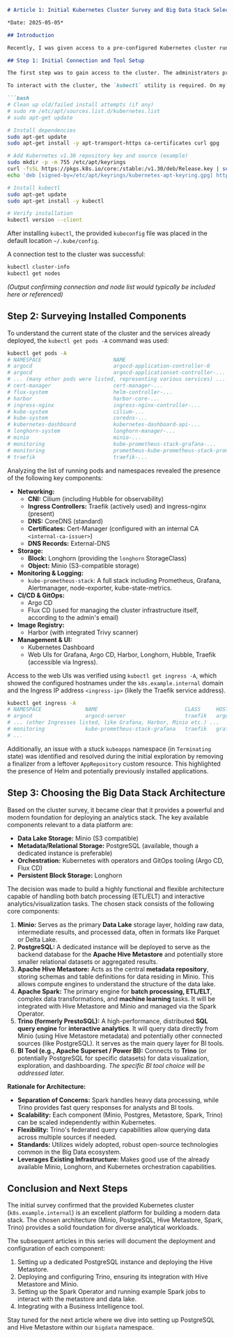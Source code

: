 ```markdown
# Article 1: Initial Kubernetes Cluster Survey and Big Data Stack Selection

*Date: 2025-05-05*

## Introduction

Recently, I was given access to a pre-configured Kubernetes cluster running Talos Linux (`k8s.example.internal`). The goal of this series of articles is to document the process of deploying and configuring a modern Big Data analytics stack on this cluster. In this first article, we will perform an initial survey of the existing cluster components and, based on that, choose the target architecture for our Big Data stack.

## Step 1: Initial Connection and Tool Setup

The first step was to gain access to the cluster. The administrators provided a `kubeconfig` file containing all necessary credentials and endpoints.

To interact with the cluster, the `kubectl` utility is required. On my workstation (Ubuntu), it was installed using the current official Kubernetes repositories:

```bash
# Clean up old/failed install attempts (if any)
# sudo rm /etc/apt/sources.list.d/kubernetes.list
# sudo apt-get update

# Install dependencies
sudo apt-get update
sudo apt-get install -y apt-transport-https ca-certificates curl gpg

# Add Kubernetes v1.30 repository key and source (example)
sudo mkdir -p -m 755 /etc/apt/keyrings
curl -fsSL https://pkgs.k8s.io/core:/stable:/v1.30/deb/Release.key | sudo gpg --dearmor -o /etc/apt/keyrings/kubernetes-apt-keyring.gpg
echo 'deb [signed-by=/etc/apt/keyrings/kubernetes-apt-keyring.gpg] https://pkgs.k8s.io/core:/stable:/v1.30/deb/ /' | sudo tee /etc/apt/sources.list.d/kubernetes.list

# Install kubectl
sudo apt-get update
sudo apt-get install -y kubectl

# Verify installation
kubectl version --client
```

After installing `kubectl`, the provided `kubeconfig` file was placed in the default location `~/.kube/config`.

A connection test to the cluster was successful:

```bash
kubectl cluster-info
kubectl get nodes
```

*(Output confirming connection and node list would typically be included here or referenced)*

## Step 2: Surveying Installed Components

To understand the current state of the cluster and the services already deployed, the `kubectl get pods -A` command was used:

```bash
kubectl get pods -A
# NAMESPACE                       NAME                                                        READY   STATUS      RESTARTS         AGE
# argocd                          argocd-application-controller-0                             1/1     Running     0                ...
# argocd                          argocd-applicationset-controller-...                        1/1     Running     0                ...
# ... (many other pods were listed, representing various services) ...
# cert-manager                    cert-manager-...                                            1/1     Running   0                ...
# flux-system                     helm-controller-...                                         1/1     Running   ...              ...
# harbor                          harbor-core-...                                             1/1     Running   0                ...
# ingress-nginx                   ingress-nginx-controller-...                                1/1     Running   0                ...
# kube-system                     cilium-...                                                  1/1     Running   0                ...
# kube-system                     coredns-...                                                 1/1     Running   ...              ...
# kubernetes-dashboard            kubernetes-dashboard-api-...                                1/1     Running   0                ...
# longhorn-system                 longhorn-manager-...                                        2/2     Running   ...              ...
# minio                           minio-...                                                   1/1     Running   0                ...
# monitoring                      kube-prometheus-stack-grafana-...                           3/3     Running   ...              ...
# monitoring                      prometheus-kube-prometheus-stack-prometheus-0               2/2     Running   0                ...
# traefik                         traefik-...                                                 1/1     Running   ...              ...
```

Analyzing the list of running pods and namespaces revealed the presence of the following key components:

*   **Networking:**
    *   **CNI:** Cilium (including Hubble for observability)
    *   **Ingress Controllers:** Traefik (actively used) and ingress-nginx (present)
    *   **DNS:** CoreDNS (standard)
    *   **Certificates:** Cert-Manager (configured with an internal CA `<internal-ca-issuer>`)
    *   **DNS Records:** External-DNS
*   **Storage:**
    *   **Block:** Longhorn (providing the `longhorn` StorageClass)
    *   **Object:** Minio (S3-compatible storage)
*   **Monitoring & Logging:**
    *   `kube-prometheus-stack`: A full stack including Prometheus, Grafana, Alertmanager, node-exporter, kube-state-metrics.
*   **CI/CD & GitOps:**
    *   Argo CD
    *   Flux CD (used for managing the cluster infrastructure itself, according to the admin's email)
*   **Image Registry:**
    *   Harbor (with integrated Trivy scanner)
*   **Management & UI:**
    *   Kubernetes Dashboard
    *   Web UIs for Grafana, Argo CD, Harbor, Longhorn, Hubble, Traefik (accessible via Ingress).

Access to the web UIs was verified using `kubectl get ingress -A`, which showed the configured hostnames under the `k8s.example.internal` domain and the Ingress IP address `<ingress-ip>` (likely the Traefik service address).

```bash
kubectl get ingress -A
# NAMESPACE              NAME                            CLASS     HOSTS                     ADDRESS         PORTS     AGE
# argocd                 argocd-server                   traefik   argocd.k8s.example.internal <ingress-ip>    80, 443   ...
# ... (other Ingresses listed, like Grafana, Harbor, Minio etc.) ...
# monitoring             kube-prometheus-stack-grafana   traefik   grafana.k8s.example.internal <ingress-ip>   80, 443   ...
# ...
```

Additionally, an issue with a stuck `kubeapps` namespace (in `Terminating` state) was identified and resolved during the initial exploration by removing a finalizer from a leftover `AppRepository` custom resource. This highlighted the presence of Helm and potentially previously installed applications.

## Step 3: Choosing the Big Data Stack Architecture

Based on the cluster survey, it became clear that it provides a powerful and modern foundation for deploying an analytics stack. The key available components relevant to a data platform are:

*   **Data Lake Storage:** Minio (S3 compatible)
*   **Metadata/Relational Storage:** PostgreSQL (available, though a dedicated instance is preferable)
*   **Orchestration:** Kubernetes with operators and GitOps tooling (Argo CD, Flux CD)
*   **Persistent Block Storage:** Longhorn

The decision was made to build a highly functional and flexible architecture capable of handling both batch processing (ETL/ELT) and interactive analytics/visualization tasks. The chosen stack consists of the following core components:

1.  **Minio:** Serves as the primary **Data Lake** storage layer, holding raw data, intermediate results, and processed data, often in formats like Parquet or Delta Lake.
2.  **PostgreSQL:** A dedicated instance will be deployed to serve as the backend database for the **Apache Hive Metastore** and potentially store smaller relational datasets or aggregated results.
3.  **Apache Hive Metastore:** Acts as the central **metadata repository**, storing schemas and table definitions for data residing in Minio. This allows compute engines to understand the structure of the data lake.
4.  **Apache Spark:** The primary engine for **batch processing, ETL/ELT**, complex data transformations, and **machine learning** tasks. It will be integrated with Hive Metastore and Minio and managed via the Spark Operator.
5.  **Trino (formerly PrestoSQL):** A high-performance, distributed **SQL query engine** for **interactive analytics**. It will query data directly from Minio (using Hive Metastore metadata) and potentially other connected sources (like PostgreSQL). It serves as the main query layer for BI tools.
6.  **BI Tool (e.g., Apache Superset / Power BI):** Connects to **Trino** (or potentially PostgreSQL for specific datasets) for data visualization, exploration, and dashboarding. *The specific BI tool choice will be addressed later.*

**Rationale for Architecture:**

*   **Separation of Concerns:** Spark handles heavy data processing, while Trino provides fast query responses for analysts and BI tools.
*   **Scalability:** Each component (Minio, Postgres, Metastore, Spark, Trino) can be scaled independently within Kubernetes.
*   **Flexibility:** Trino's federated query capabilities allow querying data across multiple sources if needed.
*   **Standards:** Utilizes widely adopted, robust open-source technologies common in the Big Data ecosystem.
*   **Leverages Existing Infrastructure:** Makes good use of the already available Minio, Longhorn, and Kubernetes orchestration capabilities.

## Conclusion and Next Steps

The initial survey confirmed that the provided Kubernetes cluster (`k8s.example.internal`) is an excellent platform for building a modern data stack. The chosen architecture (Minio, PostgreSQL, Hive Metastore, Spark, Trino) provides a solid foundation for diverse analytical workloads.

The subsequent articles in this series will document the deployment and configuration of each component:

1.  Setting up a dedicated PostgreSQL instance and deploying the Hive Metastore.
2.  Deploying and configuring Trino, ensuring its integration with Hive Metastore and Minio.
3.  Setting up the Spark Operator and running example Spark jobs to interact with the metastore and data lake.
4.  Integrating with a Business Intelligence tool.

Stay tuned for the next article where we dive into setting up PostgreSQL and Hive Metastore within our `bigdata` namespace.
